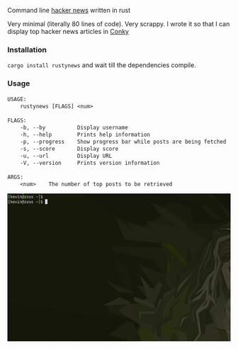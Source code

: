 Command line [hacker news](https://news.ycombinator.com) written in rust

Very minimal (literally 80 lines of code). Very scrappy. I wrote it so that I can display top hacker news articles in [Conky](https://github.com/brndnmtthws/conky)

### Installation

`cargo install rustynews` and wait till the dependencies compile.

### Usage

```
USAGE:
    rustynews [FLAGS] <num>

FLAGS:
    -b, --by          Display username
    -h, --help        Prints help information
    -p, --progress    Show progress bar while posts are being fetched
    -s, --score       Display score
    -u, --url         Display URL
    -V, --version     Prints version information

ARGS:
    <num>    The number of top posts to be retrieved
```


 
![](rusty.gif)
